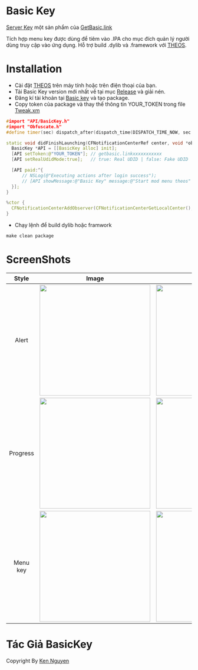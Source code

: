 # Basic Key
[Server Key](https://key.getbasic.link) một sản phẩm của [GetBasic.link](https://getbasic.link/)

Tích hợp menu key được dùng để tiêm vào .IPA cho mục đích quản lý người dùng truy cập vào ứng dụng. Hỗ trợ build .dylib và .framework với [THEOS](https://theos.dev/).

# Installation

* Cài đặt [THEOS](https://theos.dev/) trên máy tính hoặc trên điện thoại của bạn.
* Tải Basic Key version mới nhất về tại mục [Release](https://github.com/nduykhanh/basic-key/releases) và giải nén.
* Đăng kí tài khoản tại [Basic key](https://key.getbasic.link/) và tạo package.
* Copy token của package và thay thế thông tin YOUR_TOKEN trong file [Tweak.xm](https://github.com/nduykhanh/basic-key/blob/main/Tweak.xm)
```c++
#import "API/BasicKey.h"
#import "Obfuscate.h"
#define timer(sec) dispatch_after(dispatch_time(DISPATCH_TIME_NOW, sec * NSEC_PER_SEC), dispatch_get_main_queue(), ^

static void didFinishLaunching(CFNotificationCenterRef center, void *observer, CFStringRef name, const void *object, CFDictionaryRef info) {
  BasicKey *API = [[BasicKey alloc] init];
  [API setToken:@"YOUR_TOKEN"]; // getbasic.linkxxxxxxxxxxx 
  [API setRealUdidMode:true];   // true: Real UDID | false: Fake UDID

  [API paid:^{
      // NSLog(@"Executing actions after login success");
      // [API showMessage:@"Basic Key" message:@"Start mod menu theos" shouldExit:NO];
  }];
}

%ctor {
  CFNotificationCenterAddObserver(CFNotificationCenterGetLocalCenter(), NULL, &didFinishLaunching, (CFStringRef)UIApplicationDidFinishLaunchingNotification, NULL, CFNotificationSuspensionBehaviorDeliverImmediately);
}

```
* Chạy lệnh để build dylib hoặc framwork
```c++
make clean package
``` 
# ScreenShots

| Style	| Image	| Image	|
|:-------------:|:-------------:|:-------------:|
| Alert |<img src="https://github.com/user-attachments/assets/4db62396-536a-4100-8d96-fd7d159cb508" width="300"/> | <img src="https://github.com/user-attachments/assets/caef0062-ab40-45f6-bfc8-e112eaca4bc4" width="300"/> |
| Progress | <img src="https://github.com/user-attachments/assets/77e462d2-8ca8-4bcc-b1a7-dbca14981300" width="300"/> |  <img src="https://github.com/user-attachments/assets/77e462d2-8ca8-4bcc-b1a7-dbca14981300" width="300"/> |
| Menu key | <img src="https://github.com/user-attachments/assets/054fea0b-bba3-4b22-b3ad-893a81aadf3d" width="300"/> | <img src="https://github.com/user-attachments/assets/e5ac5b98-a533-4add-a72a-77758b677962" width="300"/> |





# Tác Giả BasicKey

Copyright By [Ken Nguyen](https://t.me/kennguyen02)
